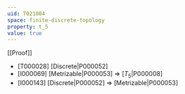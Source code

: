 ```yaml
---
uid: T021804
space: finite-discrete-topology
property: t_5
value: true
---
```

[[Proof]]

* [T000028] [Discrete|P000052]
* [I000069] [Metrizable|P000053] => [$T_5$|P000008]
* [I000143] [Discrete|P000052] => [Metrizable|P000053]

